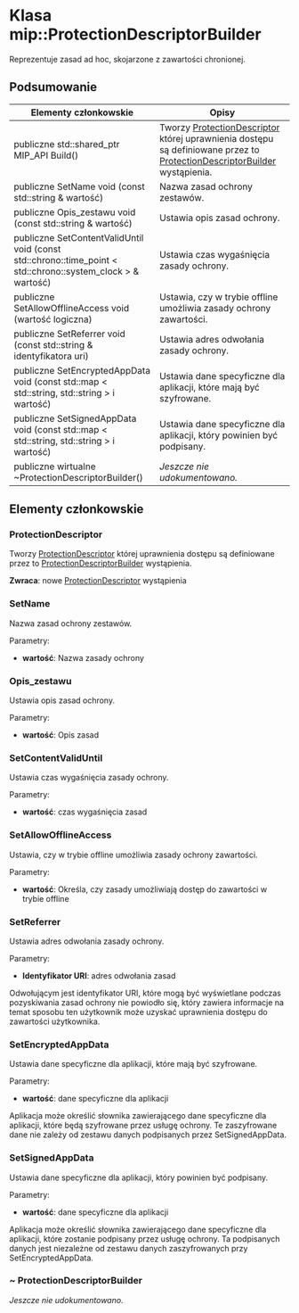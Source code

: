 # <a name="class-mipprotectiondescriptorbuilder"></a>Klasa mip::ProtectionDescriptorBuilder 
Reprezentuje zasad ad hoc, skojarzone z zawartości chronionej.
  
## <a name="summary"></a>Podsumowanie
 Elementy członkowskie                        | Opisy                                
--------------------------------|---------------------------------------------
publiczne std::shared_ptr MIP_API<ProtectionDescriptor> Build()  |  Tworzy [ProtectionDescriptor](class_mip_protectiondescriptor.md) której uprawnienia dostępu są definiowane przez to [ProtectionDescriptorBuilder](class_mip_protectiondescriptorbuilder.md) wystąpienia.
 publiczne SetName void (const std::string & wartość)  |  Nazwa zasad ochrony zestawów.
 publiczne Opis_zestawu void (const std::string & wartość)  |  Ustawia opis zasad ochrony.
publiczne SetContentValidUntil void (const std::chrono::time_point < std::chrono::system_clock > & wartość)  |  Ustawia czas wygaśnięcia zasady ochrony.
 publiczne SetAllowOfflineAccess void (wartość logiczna)  |  Ustawia, czy w trybie offline umożliwia zasady ochrony zawartości.
 publiczne SetReferrer void (const std::string & identyfikatora uri)  |  Ustawia adres odwołania zasady ochrony.
publiczne SetEncryptedAppData void (const std::map < std::string, std::string > i wartość)  |  Ustawia dane specyficzne dla aplikacji, które mają być szyfrowane.
publiczne SetSignedAppData void (const std::map < std::string, std::string > i wartość)  |  Ustawia dane specyficzne dla aplikacji, który powinien być podpisany.
 publiczne wirtualne ~ProtectionDescriptorBuilder()  | _Jeszcze nie udokumentowano._
  
## <a name="members"></a>Elementy członkowskie
  
### <a name="protectiondescriptor"></a>ProtectionDescriptor
Tworzy [ProtectionDescriptor](class_mip_protectiondescriptor.md) której uprawnienia dostępu są definiowane przez to [ProtectionDescriptorBuilder](class_mip_protectiondescriptorbuilder.md) wystąpienia.

  
**Zwraca**: nowe [ProtectionDescriptor](class_mip_protectiondescriptor.md) wystąpienia
  
### <a name="setname"></a>SetName
Nazwa zasad ochrony zestawów.

Parametry:  
* **wartość**: Nazwa zasady ochrony


  
### <a name="setdescription"></a>Opis_zestawu
Ustawia opis zasad ochrony.

Parametry:  
* **wartość**: Opis zasad


  
### <a name="setcontentvaliduntil"></a>SetContentValidUntil
Ustawia czas wygaśnięcia zasady ochrony.

Parametry:  
* **wartość**: czas wygaśnięcia zasad


  
### <a name="setallowofflineaccess"></a>SetAllowOfflineAccess
Ustawia, czy w trybie offline umożliwia zasady ochrony zawartości.

Parametry:  
* **wartość**: Określa, czy zasady umożliwiają dostęp do zawartości w trybie offline


  
### <a name="setreferrer"></a>SetReferrer
Ustawia adres odwołania zasady ochrony.

Parametry:  
* **Identyfikator URI**: adres odwołania zasad


Odwołującym jest identyfikator URI, które mogą być wyświetlane podczas pozyskiwania zasad ochrony nie powiodło się, który zawiera informacje na temat sposobu ten użytkownik może uzyskać uprawnienia dostępu do zawartości użytkownika.
  
### <a name="setencryptedappdata"></a>SetEncryptedAppData
Ustawia dane specyficzne dla aplikacji, które mają być szyfrowane.

Parametry:  
* **wartość**: dane specyficzne dla aplikacji


Aplikacja może określić słownika zawierającego dane specyficzne dla aplikacji, które będą szyfrowane przez usługę ochrony. Te zaszyfrowane dane nie zależy od zestawu danych podpisanych przez SetSignedAppData.
  
### <a name="setsignedappdata"></a>SetSignedAppData
Ustawia dane specyficzne dla aplikacji, który powinien być podpisany.

Parametry:  
* **wartość**: dane specyficzne dla aplikacji


Aplikacja może określić słownika zawierającego dane specyficzne dla aplikacji, które zostanie podpisany przez usługę ochrony. Ta podpisanych danych jest niezależne od zestawu danych zaszyfrowanych przy SetEncryptedAppData.
  
### <a name="protectiondescriptorbuilder"></a>~ ProtectionDescriptorBuilder
_Jeszcze nie udokumentowano._
